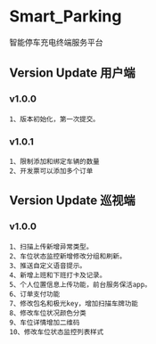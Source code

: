 # Smart_Parking
智能停车充电终端服务平台

## Version Update 用户端

### v1.0.0
    1、版本初始化，第一次提交。
    
### v1.0.1
    1、限制添加和绑定车辆的数量
    2、开发票可以添加多个订单
    
    
## Version Update 巡视端
    
### v1.0.0
    1、扫描上传新增异常类型。
    2、车位状态监控新增修改分组和刷新。
    3、推送自定义语音提示。
    4、新增上班和下班打卡及记录。
    5、个人位置信息上传功能，前台服务保活app。
    6、订单支付功能
    7、修改包名和极光key，增加扫描车牌功能
    8、修改车位状况颜色分类
    9、车位详情增加二维码
    10、修改车位状态监控列表样式